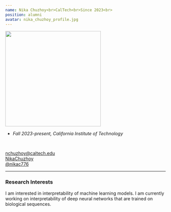 ```yaml
---
name: Nika Chuzhoy<br>CalTech<br>Since 2023<br>
position: alumni
avatar: nika_chuzhoy_profile.jpg
---
```


<img width="300" src="{{site.baseurl}}/images/people/{{page.avatar}}" data-action="zoom">
<br>

- _Fall 2023-present, California Institute of Technology_ <br>

<br>

<a href="mailto:nchuzhoy@caltech.edu"><i class="fa fa-envelope-o"></i> nchuzhoy@caltech.edu</a><br>
<a href="https://www.linkedin.com/in/nika-chuzhoy-16414523b/"><i class="fa fa-linkedin-square"></i> NikaChuzhoy</a><br>
<a href="https://github.com/nikac776"><i class="fa fa-github"></i> @nikac776 </a><br>

<hr>

### Research Interests

I am interested in interpretability of machine learning models. I am currently working on interpretability of deep neural networks that are trained on biological sequences.

<br>
<br>
<br>

&nbsp;
&nbsp;
&nbsp;
&nbsp;
&nbsp;
&nbsp;
&nbsp;
&nbsp;
&nbsp;
&nbsp;
&nbsp;
&nbsp;
&nbsp;
&nbsp;
&nbsp;
&nbsp;
&nbsp;
&nbsp;
&nbsp;
&nbsp;
&nbsp;
&nbsp;
&nbsp;
&nbsp;

